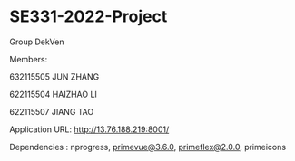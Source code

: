 # SE331-2022-Project
Group DekVen

Members:

632115505 JUN ZHANG

622115504 HAIZHAO LI

622115507 JIANG TAO

Application URL: http://13.76.188.219:8001/

Dependencies : nprogress, primevue@3.6.0, primeflex@2.0.0, primeicons
